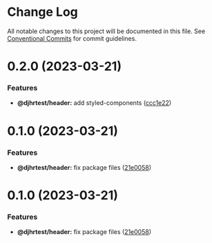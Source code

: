 # Change Log

All notable changes to this project will be documented in this file.
See [Conventional Commits](https://conventionalcommits.org) for commit guidelines.

# 0.2.0 (2023-03-21)


### Features

* **@djhrtest/header:** add styled-components ([ccc1e22](https://github.com/djhrcode/lerna/commit/ccc1e22981706451e207e10dd86e61f622164e7f))



# 0.1.0 (2023-03-21)


### Features

* **@djhrtest/header:** fix package files ([21e0058](https://github.com/djhrcode/lerna/commit/21e00580f2d602ac90df29201f63564e9b4aa924))





# 0.1.0 (2023-03-21)


### Features

* **@djhrtest/header:** fix package files ([21e0058](https://github.com/lerna/getting-started-example/commit/21e00580f2d602ac90df29201f63564e9b4aa924))
